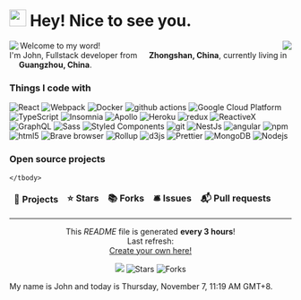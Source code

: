 <h1><img src="https://emojis.slackmojis.com/emojis/images/1531849430/4246/blob-sunglasses.gif?1531849430" width="30" /> Hey! Nice to see you.</h1>

<a href="https://github.com/JohnChan1017/JohnChan1017">
    <img align="left" src="https://github-readme-stats.vercel.app/api?username=JohnChan1017&show_icons=true&hide_title=false&&count_private=true&theme=radical" />
</a>
<a href="https://github.com/JohnChan1017/JohnChan1017">
    <img align="right" src="https://github-readme-stats.vercel.app/api/top-langs/?username=JohnChan1017&theme=buefy" />
</a>

<p>Welcome to my word! <br/> I'm John, Fullstack developer from <img src="https://cdn-icons-png.flaticon.com/512/197/197375.png" width="13" /> <b>Zhongshan, China</b>, currently living in <img src="https://cdn-icons-png.flaticon.com/512/197/197375.png" width="13"
    /> <b>Guangzhou, China</b>.
</p>
<h3>Things I code with</h3>
<p>
    <img alt="React" src="https://img.shields.io/badge/-React-45b8d8?style=flat-square&logo=react&logoColor=white" />
    <img alt="Webpack" src="https://img.shields.io/badge/-Webpack-8DD6F9?style=flat-square&logo=webpack&logoColor=white" />
    <img alt="Docker" src="https://img.shields.io/badge/-Docker-46a2f1?style=flat-square&logo=docker&logoColor=white" />
    <img alt="github actions" src="https://img.shields.io/badge/-Github_Actions-2088FF?style=flat-square&logo=github-actions&logoColor=white" />
    <img alt="Google Cloud Platform" src="https://img.shields.io/badge/-Google_Cloud_Platform-1a73e8?style=flat-square&logo=google-cloud&logoColor=white" />
    <img alt="TypeScript" src="https://img.shields.io/badge/-TypeScript-007ACC?style=flat-square&logo=typescript&logoColor=white" />
    <img alt="Insomnia" src="https://img.shields.io/badge/-Insomnia-5849BE?style=flat-square&logo=insomnia&logoColor=white" />
    <img alt="Apollo" src="https://img.shields.io/badge/-Apollo%20GraphQL-311C87?style=flat-square&logo=apollo-graphql&logoColor=white" />
    <img alt="Heroku" src="https://img.shields.io/badge/-Heroku-430098?style=flat-square&logo=heroku&logoColor=white" />
    <img alt="redux" src="https://img.shields.io/badge/-Redux-764ABC?style=flat-square&logo=redux&logoColor=white" />
    <img alt="ReactiveX" src="https://img.shields.io/badge/-RxJs-B7178C?style=flat-square&logo=reactivex&logoColor=white" />
    <img alt="GraphQL" src="https://img.shields.io/badge/-GraphQL-E10098?style=flat-square&logo=graphql&logoColor=white" />
    <img alt="Sass" src="https://img.shields.io/badge/-Sass-CC6699?style=flat-square&logo=sass&logoColor=white" />
    <img alt="Styled Components" src="https://img.shields.io/badge/-Styled_Components-db7092?style=flat-square&logo=styled-components&logoColor=white" />
    <img alt="git" src="https://img.shields.io/badge/-Git-F05032?style=flat-square&logo=git&logoColor=white" />
    <img alt="NestJs" src="https://img.shields.io/badge/-NestJs-ea2845?style=flat-square&logo=nestjs&logoColor=white" />
    <img alt="angular" src="https://img.shields.io/badge/-Angular-DD0031?style=flat-square&logo=angular&logoColor=white" />
    <img alt="npm" src="https://img.shields.io/badge/-NPM-CB3837?style=flat-square&logo=npm&logoColor=white" />
    <img alt="html5" src="https://img.shields.io/badge/-HTML5-E34F26?style=flat-square&logo=html5&logoColor=white" />
    <img alt="Brave browser" src="https://img.shields.io/badge/-Brave_Browser-FB542B?style=flat-square&logo=brave&logoColor=white" />
    <img alt="Rollup" src="https://img.shields.io/badge/-Rollup-EC4A3F?style=flat-square&logo=rollup.js&logoColor=white" />
    <img alt="d3js" src="https://img.shields.io/badge/-D3.js-F9A03C?style=flat-square&logo=d3.js&logoColor=white" />
    <img alt="Prettier" src="https://img.shields.io/badge/-Prettier-F7B93E?style=flat-square&logo=prettier&logoColor=white" />
    <img alt="MongoDB" src="https://img.shields.io/badge/-MongoDB-13aa52?style=flat-square&logo=mongodb&logoColor=white" />
    <img alt="Nodejs" src="https://img.shields.io/badge/-Nodejs-43853d?style=flat-square&logo=Node.js&logoColor=white" />
</p>
<h3>Open source projects</h3>
<table>
    <thead align="center">
        <tr border: none;>
            <td><b>🎁 Projects</b></td>
            <td><b>⭐ Stars</b></td>
            <td><b>📚 Forks</b></td>
            <td><b>🛎 Issues</b></td>
            <td><b>📬 Pull requests</b></td>
        </tr>
    </thead>
    <tbody>

    </tbody>
</table>


------------
<p align="center">This <i>README</i> file is generated <b>every 3 hours</b>!<br/>Last refresh: <br /><a href="https://medium.com/@th.guibert/how-to-create-a-self-updating-readme-md-for-your-github-profile-f8b05744ca91">Create
        your own here!</a></p>
<p align="center">
    <img src="https://github.com/thmsgbrt/thmsgbrt/workflows/README%20build/badge.svg" />
    <img alt="Stars" src="https://img.shields.io/github/stars/thmsgbrt/thmsgbrt?style=flat-square&labelColor=343b41" />
    <img alt="Forks" src="https://img.shields.io/github/forks/thmsgbrt/thmsgbrt?style=flat-square&labelColor=343b41" />
</p>

My name is John and today is Thursday, November 7, 11:19 AM GMT+8.